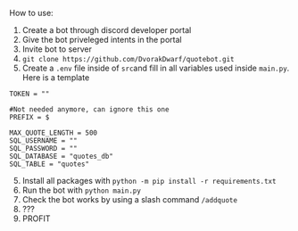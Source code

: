 How to use:
1. Create a bot through discord developer portal
2. Give the bot priveleged intents in the portal
3. Invite bot to server
4. `git clone https://github.com/DvorakDwarf/quotebot.git`
5. Create a `.env` file inside of `src`and fill in all variables used inside `main.py`. Here is a template
```
TOKEN = ""

#Not needed anymore, can ignore this one
PREFIX = $

MAX_QUOTE_LENGTH = 500
SQL_USERNAME = ""
SQL_PASSWORD = ""
SQL_DATABASE = "quotes_db"
SQL_TABLE = "quotes"
```
5. Install all packages with `python -m pip install -r requirements.txt`
6. Run the bot with `python main.py`
7. Check the bot works by using a slash command `/addquote`
8. ???
9. PROFIT
